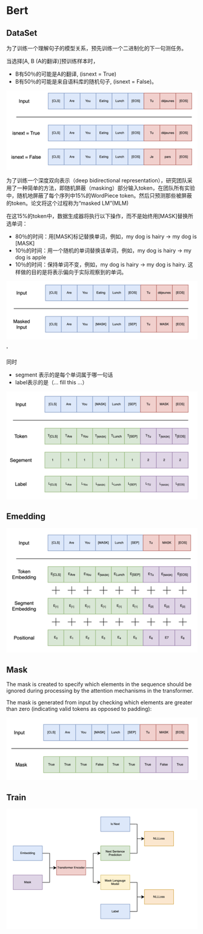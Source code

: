 # Bert

## DataSet

为了训练一个理解句子的模型关系，预先训练一个二进制化的下一句测任务。

当选择[A, B (A的翻译)]预训练样本时，
- B有50％的可能是A的翻译, (isnext = True)
- B有50％的可能是来自语料库的随机句子,  (isnext = False)。

<p align="center">
    <img src = './img/0.png'>
</p>

为了训练一个深度双向表示（deep bidirectional representation），研究团队采用了一种简单的方法，即随机屏蔽（masking）部分输入token，在团队所有实验中，随机地屏蔽了每个序列中15%的WordPiece token。然后只预测那些被屏蔽的token。论文将这个过程称为“masked LM”(MLM)

在这15%的token中，数据生成器将执行以下操作，而不是始终用[MASK]替换所选单词：

- 80％的时间：用[MASK]标记替换单词，例如，my dog is hairy → my dog is [MASK]
- 10％的时间：用一个随机的单词替换该单词，例如，my dog is hairy → my dog is apple
- 10％的时间：保持单词不变，例如，my dog is hairy → my dog is hairy. 这样做的目的是将表示偏向于实际观察到的单词。


<p align="center">
    <img src = './img/1.png'>
</p>'

同时
- segment 表示的是每个单词属于哪一句话
- label表示的是（... fill this ...）

<p align="center">
    <img src = './img/2.png'>
</p>


## Emedding

<p align="center">
    <img src = './img/3.png'>
</p>


## Mask

The mask is created to specify which elements in the sequence should be ignored during processing by the attention mechanisms in the transformer.

The mask is generated from input by checking which elements are greater than zero (indicating valid tokens as opposed to padding):

<p align="center">
    <img src = './img/5.png'>
</p>


## Train

<p align="center">
    <img src = './img/4.png'>
</p>




